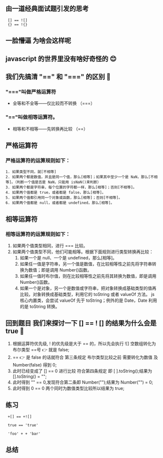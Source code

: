 ## 由一道经典面试题引发的思考

```
 [] == ![]
 {} == !{}
```

## 一脸懵逼 为啥会这样呢

## javascript 的世界里没有啥好奇怪的 😊

## 我们先搞清 "==" 和 "===" 的区别 🤔️

### "==="叫做严格运算符

- 全等和不全等——仅比较而不转换 （===）

### "=="叫做相等运算符。

- 相等和不相等——先转换再比较 （==）

## 严格运算符

### 严格运算符的运算规则如下：

    1. 如果类型不同，就[不相等]
    2. 如果两个都是数值，并且是同一个值，那么[相等]；如果其中至少一个是 NaN，那么[不相等]。（判断一个值是否是 NaN，只能用 isNaN()来判断）
    3. 如果两个都是字符串，每个位置的字符都一样，那么[相等]；否则[不相等]。
    4. 如果两个值都是 true，或者都是 false，那么[相等]。
    5. 如果两个值都引用同一个对象或函数，那么[相等]；否则[不相等]。
    6. 如果两个值都是 null，或者都是 undefined，那么[相等]。

## 相等运算符

### 相等运算符的运算规则如下：

1. 如果两个值类型相同，进行 === 比较。
2. 如果两个值类型不同，他们可能相等。根据下面规则进行类型转换再比较：
   1. 如果一个是 null、一个是 undefined，那么[相等]。
   2. 如果任一值是字符串，另一个值是数值，在比较相等性之前先将字符串转换为数值；即是调用 Number()函数。
   3. 如果任一值时布尔值，则在比较相等性之前先将其转换为数值，即是调用 Number()函数。
   4. 如果一个是对象，另一个是数值或字符串，把对象转换成基础类型的值再比较。对象转换成基础类型，利用它的 toString 或者 valueOf 方法。 js 核心内置类，会尝试 valueOf 先于 toString；例外的是 Date，Date 利用的是 toString 转换。

## 回到题目 我们来探讨一下 [] == ! [] 的结果为什么会是 true 🤔

1. 根据运算符优先级, ! 的优先级是大于 == 的，所以先会执行 ![] 空数组转化为布尔类型 ==号 👉 就是 false;
2. == 👉 是 false 的话就符合 第三条规定 布尔类型比较之前 需要转化为数值 及 Number(false) 得到 0;
3. 此时已经变成了 [] == 0 进行比较 符合第四条规定 即 [ ].toString();结果为[].toString() = "";
4. 此时得到 "" == 0,发现符合第二条即 Number("");结果为 Number("") = 0;
5. 此时得到 0 == 0 两个同时为数值类型比较所以结果为 true;

## 练习

```
 +[] == +![]

 true == 'true'

 'foo' + + 'bar'
```

## 总结
